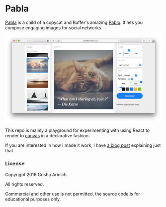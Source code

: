 # Pabla

[Pabla](http://goshakkk.name/pabla/) is a child of a copycat and Buffer's amazing [Pablo](https://pablo.buffer.com/app).
It lets you compose engaging images for social networks.

[![](pabla.png)](http://goshakkk.name/pabla/)

This repo is mainly a playground for experimenting with using React to render to [canvas](https://developer.mozilla.org/en-US/docs/Web/API/Canvas_API) in a declarative fashion.

If you are interested in how I made it work, I have [a blog post](http://goshakkk.name/react-custom-renderers/) explaining just that.

### License

Copyright 2016 Gosha Arinich.

All rights reserved.

Commercial and other use is not permitted, the source code is for educational purposes only.
